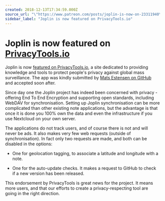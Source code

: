 ```yaml
---
created: 2018-12-13T17:34:59.000Z
source_url: "\"https://www.patreon.com/posts/joplin-is-now-on-23311940\""
sidebar_label: "Joplin is now featured on PrivacyTools.io"
---
```


# Joplin is now featured on [PrivacyTools.io](http://PrivacyTools.io)

Joplin is now [featured on PrivacyTools.io](https://www.privacytools.io/#notebook), a site dedicated to providing knowledge and tools to protect people's privacy against global mass surveillance. The app was kindly submitted by [Mats Estensen on GitHub](https://github.com/privacytoolsIO/privacytools.io/pull/659) and accepted soon after.

Since day one the Joplin project has indeed been concerned with privacy - offering End To End Encryption and supporting open standards, including WebDAV for synchronisation. Setting up Joplin synchronisation can be more complicated than other existing note applications, but the advantage is that once it is done you 100% own the data and even the infrastructure if you use Nextcloud on your own server.

The applications do not track users, and of course there is not and will never be ads. It also makes very few web requests (outside of synchronisation). In fact only two requests are made, and both can be disabled in the options:

- One for geolocation tagging, to associate a latitude and longitude with a note.

- One for the auto-update checks. It makes a request to GitHub to check if a new version has been released.

This endorsement by PrivacyTools is great news for the project. It means more users, and that our efforts to create a privacy-respecting tool are going in the right direction.